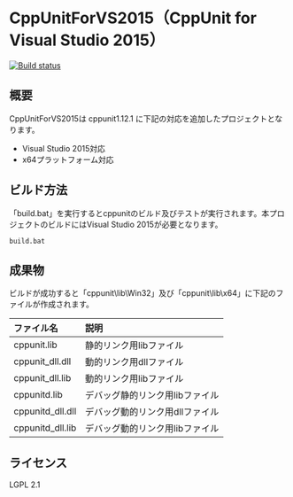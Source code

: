 # CppUnitForVS2015（CppUnit for Visual Studio 2015）

[![Build status](https://ci.appveyor.com/api/projects/status/19ij352fqk573lu0/branch/master?svg=true)](https://ci.appveyor.com/project/ryo-pinus/cppunitforvs2015/branch/master)

## 概要

CppUnitForVS2015は cppunit1.12.1 に下記の対応を追加したプロジェクトとなります。

* Visual Studio 2015対応
* x64プラットフォーム対応

## ビルド方法

「build.bat」を実行するとcppunitのビルド及びテストが実行されます。本プロジェクトのビルドにはVisual Studio 2015が必要となります。

    build.bat

## 成果物

ビルドが成功すると「cppunit\lib\Win32」及び「cppunit\lib\x64」に下記のファイルが作成されます。

|ファイル名|説明|
|:--|:--|
|cppunit.lib|静的リンク用libファイル|
|cppunit_dll.dll|動的リンク用dllファイル|
|cppunit_dll.lib|動的リンク用libファイル|
|cppunitd.lib|デバッグ静的リンク用libファイル|
|cppunitd_dll.dll|デバッグ動的リンク用dllファイル|
|cppunitd_dll.lib|デバッグ動的リンク用libファイル|

## ライセンス
 LGPL 2.1